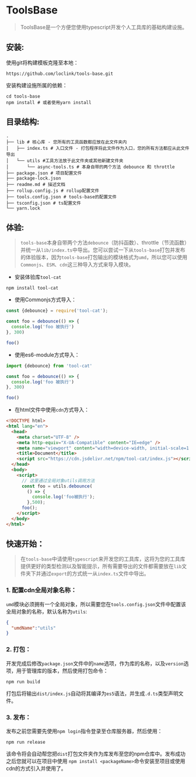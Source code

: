 # ToolsBase

> ToolsBase是一个方便您使用typescript开发个人工具库的基础构建设施。



## 安装:

使用git将构建模板克隆至本地：

``` shell
https://github.com/loclink/tools-base.git
```

安装构建设施所属的依赖：

``` shell
cd tools-base
npm install # 或者使用yarn install
```



## 目录结构:

``` shell
.
├── lib # 核心库 - 您所有的工具函数都应放在此文件夹内
│   ├── index.ts # 入口文件 - 打包程序将此文件作为入口，您的所有方法都应从此文件导出
│   └── utils #工具方法放于此文件夹或其他新建文件夹
│       └── async-tools.ts # 本身自带的两个方法 debounce 和 throttle
├── package.json # 项目配置文件
├── package-lock.json 
├── readme.md # 描述文档
├── rollup.config.js # rollup配置文件
├── tools.config.json # tools-base的配置文件
├── tsconfig.json # ts配置文件
└── yarn.lock
```



## 体验:

> `tools-base`本身自带两个方法`debounce`（防抖函数）、throttle（节流函数）并统一从`lib/index.ts`中导出。您可以尝试一下从`tools-base`打包并发布的体验版本，因为`tools-base`打包输出的模块格式为`umd`，所以您可以使用`Commonjs`、`ESM`、`cdn`这三种导入方式来导入模块。

- 安装体验库`tool-cat`

``` shell
npm install tool-cat
```

- 使用Commonjs方式导入：

``` js
const {debounce} = require('tool-cat');

const foo = debounce(() => {
  console.log('foo 被执行')
}, 300)

foo()
```

- 使用es6-module方式导入：

``` js
import {debounce} from 'tool-cat'

const foo = debounce(() => {
  console.log('foo 被执行')
}, 300)

foo()
```

- 在html文件中使用`cdn`方式导入：

``` html
<!DOCTYPE html>
<html lang="en">
  <head>
    <meta charset="UTF-8" />
    <meta http-equiv="X-UA-Compatible" content="IE=edge" />
    <meta name="viewport" content="width=device-width, initial-scale=1.0" />
    <title>Document</title>
    <script src="https://cdn.jsdelivr.net/npm/tool-cat/index.js"></script>
  </head>
  <body>
    <script>
      // 这里通过全局对象utils调用方法
      const foo = utils.debounce(
        () => {
          console.log('foo被执行');
        },500);
      foo();
    </script>
  </body>
</html>

```



## 快速开始：

> 在`tools-base`中请使用`typescript`来开发您的工具库，这将为您的工具库提供更好的类型检测以及智能提示，所有需要导出的文件都需要放在`lib`文件夹下并通过`export`的方式统一从`index.ts`文件中导出。

### 1. 配置cdn全局对象名称：

`umd`模块必须拥有一个全局对象，所以需要您在`tools.config.json`文件中配置该全局对象的名称，默认名称为`utils`:

``` json
{
  "umdName":"utils"
}
```

### 2. 打包：

开发完成后修改`package.json`文件中的`name`选项，作为库的名称，以及`version`选项，用于管理库的版本，然后使用打包命令：

```  shell
npm run build
```

打包后将输出`dist/index.js`自动将其编译为`es5`语法，并生成`.d.ts`类型声明文件。

### 3. 发布：

发布之前您需要先使用`npm login`指令登录至仓库服务器，然后使用：

``` shell
npm run release
```

该命令将会自动帮您把`dist`打包文件夹作为库发布至您的npm仓库中。发布成功之后您就可以在项目中使用 `npm install <packageName>`命令安装至项目或使用cdn的方式引入并使用了。

